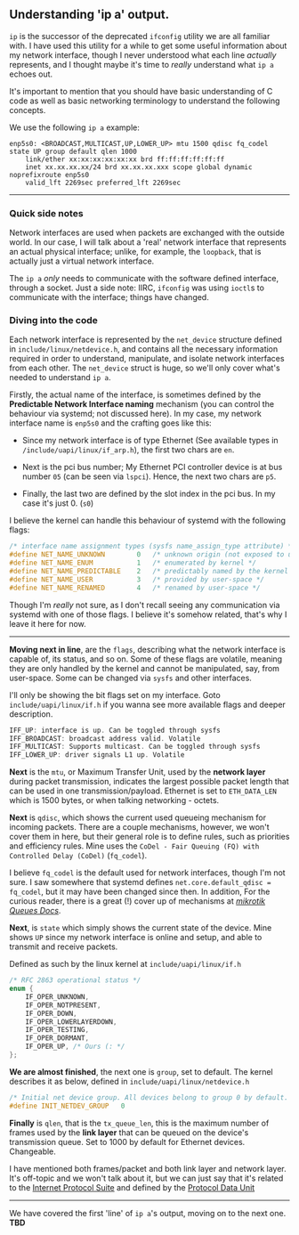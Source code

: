 ## Understanding 'ip a' output.

`ip` is the successor of the deprecated `ifconfig` utility we are all familiar with. I have used this utility for a while to get some useful information about my network interface, though I never understood what each line _actually_ represents, and I thought maybe it's time to _really_ understand what `ip a` echoes out.

It's important to mention that you should have basic understanding of C code as well as basic networking terminology to understand the following concepts.

We use the following `ip a` example:

```
enp5s0: <BROADCAST,MULTICAST,UP,LOWER_UP> mtu 1500 qdisc fq_codel state UP group default qlen 1000
    link/ether xx:xx:xx:xx:xx:xx brd ff:ff:ff:ff:ff:ff
    inet xx.xx.xx.xx/24 brd xx.xx.xx.xxx scope global dynamic noprefixroute enp5s0
    valid_lft 2269sec preferred_lft 2269sec
```
---

### Quick side notes

Network interfaces are used when packets are exchanged with the outside world. In our case, I will talk about a 'real' network interface that represents an actual physical interface; unlike, for example, the `loopback`, that is actually just a virtual network interface.

The `ip a` _only_ needs to communicate with the software defined interface, through a socket. Just a side note: IIRC, `ifconfig` was using `ioctl`s to communicate with the interface; things have changed.

### Diving into the code

Each network interface is represented by the `net_device` structure defined in `include/linux/netdevice.h`, and contains all the necessary information required in order to understand, manipulate, and isolate network interfaces from each other. The `net_device` struct is huge, so we'll only cover what's needed to understand `ip a`.

Firstly, the actual name of the interface, is sometimes defined by the **Predictable Network Interface naming** mechanism (you can control the behaviour via systemd; not discussed here). In my case, my network interface name is `enp5s0` and the crafting goes like this:

- Since my network interface is of type Ethernet (See available types in `/include/uapi/linux/if_arp.h`), the first two chars are `en`.

- Next is the pci bus number; My Ethernet PCI controller device is at bus number `05` (can be seen via `lspci`). Hence, the next two chars are `p5`.

- Finally, the last two are defined by the slot index in the pci bus. In my case it's just 0. (`s0`)

I believe the kernel can handle this behaviour of systemd with the following flags:
```c
/* interface name assignment types (sysfs name_assign_type attribute) */
#define NET_NAME_UNKNOWN	    0	/* unknown origin (not exposed to userspace) */
#define NET_NAME_ENUM		    1	/* enumerated by kernel */
#define NET_NAME_PREDICTABLE	2	/* predictably named by the kernel */
#define NET_NAME_USER		    3	/* provided by user-space */
#define NET_NAME_RENAMED	    4	/* renamed by user-space */
```
Though I'm _really_ not sure, as I don't recall seeing any communication via systemd with one of those flags. I believe it's somehow related, that's why I leave it here for now.

---

**Moving next in line**, are the `flags`, describing what the network interface is capable of, its status, and so on. Some of these flags are volatile, meaning they are only handled by the kernel and cannot be manipulated, say, from user-space. Some can be changed via `sysfs` and other interfaces.

I'll only be showing the bit flags set on my interface. Goto `include/uapi/linux/if.h` if you wanna see more available flags and deeper description.

```c
IFF_UP: interface is up. Can be toggled through sysfs
IFF_BROADCAST: broadcast address valid. Volatile
IFF_MULTICAST: Supports multicast. Can be toggled through sysfs
IFF_LOWER_UP: driver signals L1 up. Volatile
```

**Next** is the `mtu`, or Maximum Transfer Unit, used by the **network layer** during packet transmission, indicates the largest possible packet length that can be used in one transmission/payload. Ethernet is set to `ETH_DATA_LEN` which is 1500 bytes, or when talking networking - octets.

**Next** is `qdisc`, which shows the current used queueing mechanism for incoming packets. There are a couple mechanisms, however, we won't cover them in here, but their general role is to define rules, such as priorities and efficiency rules. Mine uses the `CoDel - Fair Queuing (FQ) with Controlled Delay (CoDel)` (`fq_codel`). 

I believe `fq_codel` is the default used for network interfaces, though I'm not sure. I saw somewhere that systemd defines `net.core.default_qdisc = fq_codel`, but it may have been changed since then. In addition, For the curious reader, there is a great (!) cover up of mechanisms at *[mikrotik Queues Docs](https://help.mikrotik.com/docs/display/ROS/Queues)*.

**Next**, is `state` which simply shows the current state of the device. Mine shows `UP` since my network interface is online and setup, and able to transmit and receive packets.

Defined as such by the linux kernel at `include/uapi/linux/if.h`
```c
/* RFC 2863 operational status */
enum {
	IF_OPER_UNKNOWN,
	IF_OPER_NOTPRESENT,
	IF_OPER_DOWN,
	IF_OPER_LOWERLAYERDOWN,
	IF_OPER_TESTING,
	IF_OPER_DORMANT,
	IF_OPER_UP, /* Ours (: */
};
```

**We are almost finished**, the next one is `group`, set to default. The kernel describes it as below, defined in `include/uapi/linux/netdevice.h`

```c
/* Initial net device group. All devices belong to group 0 by default. */
#define INIT_NETDEV_GROUP	0
```
**Finally** is `qlen`, that is the `tx_queue_len`, this is the maximum number of frames used by the **link layer** that can be queued on the device's transmission queue. Set to 1000 by default for Ethernet devices. Changeable.

I have mentioned both frames/packet and both link layer and network layer. It's off-topic and we won't talk about it, but we can just say that it's related to the [Internet Protocol Suite](https://en.wikipedia.org/wiki/Internet_protocol_suite) and defined by the [Protocol Data Unit](https://en.wikipedia.org/wiki/Protocol_data_unit)

---
We have covered the first 'line' of `ip a`'s output, moving on to the next one.
**TBD**